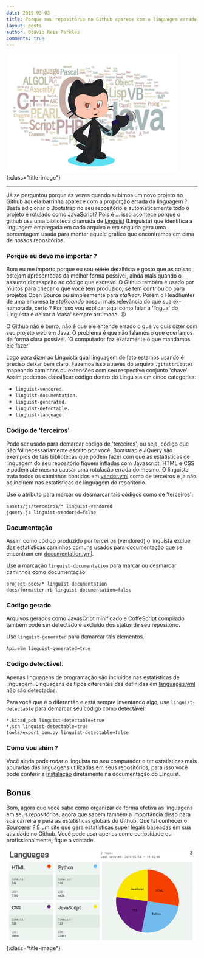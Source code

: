 ```yaml
---
date: 2019-03-03
title: Porque meu repositório no Github aparece com a linguagem errada ?
layout: posts
author: Otávio Reis Perkles
comments: true
---
```



![Linguist](/assets/images/posts/octocat.png){:class="title-image"}

___

Já se perguntou porque as vezes quando subimos um novo projeto no Github aquela barrinha aparece com a proporção errada da linguagem ? Basta adicionar o Bootstrap no seu repositório e automaticamente todo o projeto é rotulado como JavaScript? 
Pois é ... isso acontece porque o github usa uma biblioteca chamada de [Linguist](https://github.com/github/linguist) (Linguista) que identifica a linguagem empregada em cada arquivo e em seguida gera uma porcentagem usada para montar aquele gráfico que encontramos em cima de nossos repositórios.

### Porque eu devo me importar ?

Bom eu me importo porque eu sou ~~otário~~ detalhista e gosto que as coisas estejam apresentadas da melhor forma possível, ainda mais quando o assunto diz respeito ao código que escrevo. O Github também é usado por muitos para checar o que você tem produzido, se tem contribuído para projetos Open Source ou simplesmente para _stalkear_. Porém o Headhunter de uma empresa te _stalkeando_ possui mais relevância do que sua ex-namorada,  certo ? 
Por isso vou explicar aqui como falar a 'língua' do Linguista e deixar a 'casa' sempre arrumada. :smiley:

O Github não é burro, não é que ele entende errado o que vc quis dizer com seu projeto web em Java. O problema é que não falamos o que queríamos da forma clara possível. 'O computador faz exatamente o que mandamos ele fazer'

Logo para dizer ao Linguista qual linguagem de fato estamos usando é preciso deixar bem claro. Fazemos isso através do arquivo ```.gitattributes``` mapeando caminhos ou extensões com seu respectivo conjunto 'chave'. 
Assim podemos classificar código dentro do Linguista em cinco categorias:

 - ```linguist-vendored.```
 - ```linguist-documentation.```
 - ```linguist-generated.```
 - ```linguist-detectable.```
 - ```linguist-language.```

### Código de 'terceiros'

Pode ser usado para demarcar código de 'terceiros', ou seja, código que não foi necessariamente escrito por você. Bootstrap e JQuery são exemplos de tais bibliotecas que podem fazer com que as estatísticas de linguagem do seu repositório fiquem infladas com Javascript, HTML e CSS e podem até mesmo causar uma rotulação errada do mesmo. O linguista trata todos os caminhos contidos em [vendor.yml](https://github.com/github/linguist/tree/master/vendor) como de terceiros e ja não os incluem nas estatísticas de linguagem do reporitório.

Use o atributo para marcar ou desmarcar tais códigos como de 'terceiros':

```
assets/js/terceiros/* linguist-vendored
jquery.js linguist-vendored=false
```

### Documentação

Assim como código produzido por terceiros (vendored) o linguista exclue das estatísticas caminhos comuns usados para documentação que se encontram em [documentation.yml](https://github.com/github/linguist/blob/master/lib/linguist/documentation.yml).

Use a marcação ```linguist-documentation``` para marcar ou desmarcar caminhos como documentação.

```
project-docs/* linguist-documentation
docs/formatter.rb linguist-documentation=false
```

### Código gerado

Arquivos gerados como JavasCript minificado e CoffeScript compilado também pode ser detectado e excluído dos status de seu repositório. 

Use ```linguist-generated``` para demarcar tais elementos.

```
Api.elm linguist-generated=true
```

### Código detectável.

Apenas linguagens de programação são incluídos nas estatísticas de linguagem. Linguagens de tipos diferentes das definidas em [languages.yml](https://github.com/github/linguist/blob/master/lib/linguist/languages.yml) não são detectadas. 

Para você que é o diferentão e está sempre inventando algo, use ```linguist-detectable``` para demarcar seu código como detectável. 

```
*.kicad_pcb linguist-detectable=true
*.sch linguist-detectable=true
tools/export_bom.py linguist-detectable=false
```

### Como vou além ?

Você ainda pode rodar o linguista no seu computador e ter estatísticas mais apuradas das linguagens utilizadas em seus repositórios, para isso você pode conferir a [instalação](https://github.com/github/linguist#installation) diretamente na documentação do Linguist. 


## Bonus 

Bom, agora que você sabe como organizar de forma efetiva as linguagens em seus repositórios, agora que sabem também a importância disso para sua carreira e para as estatísticas globais do Github. Que tal conhecer o [Sourcerer](https://sourcerer.io/) ? 
É um site que gera estatísticas super legais baseadas em sua atividade no Github. Você pode usar apenas como curiosidade ou profissionalmente, fique a vontade.

![Sourcerer](/assets/images/posts/sourcerer.png){:class="title-image"}















